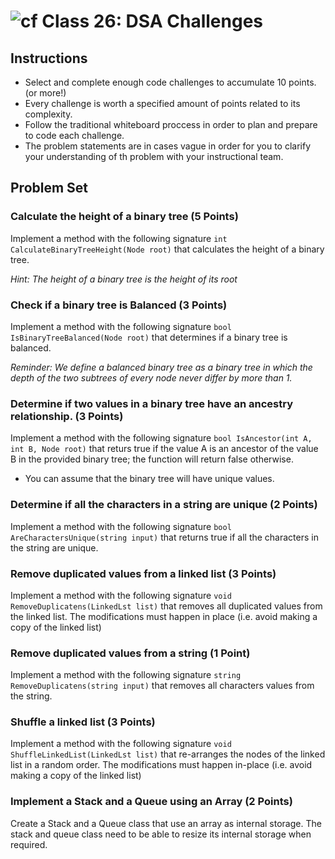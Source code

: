 ![cf](http://i.imgur.com/7v5ASc8.png) Class 26: DSA Challenges
=====================================

## Instructions

- Select and complete enough code challenges to accumulate 10 points. (or more!)
- Every challenge is worth a specified amount of points related to its complexity.
- Follow the traditional whiteboard proccess in order to plan and prepare to code each challenge.
- The problem statements are in cases vague in order for you to clarify your understanding of th problem with your instructional team.

## Problem Set

### Calculate the height of a binary tree (5 Points)
Implement a method with the following signature `int CalculateBinaryTreeHeight(Node root)` that calculates the height
of a binary tree.

_Hint: The height of a binary tree is the height of its root_

### Check if a binary tree is Balanced (3 Points)
Implement a method with the following signature `bool IsBinaryTreeBalanced(Node root)` that determines if a binary tree is balanced.

_Reminder: We define a balanced binary tree as a binary tree in which the depth of the two subtrees of every node never differ by more than 1._

### Determine if two values in a binary tree have an ancestry relationship. (3 Points)
Implement a method with the following signature `bool IsAncestor(int A, int B, Node root)` that returs true if the value A is an ancestor of the value B in the provided binary tree; the function will return false otherwise.

- You can assume that the binary tree will have unique values.

### Determine if all the characters in a string are unique (2 Points)
Implement a method with the following signature `bool AreCharactersUnique(string input)` that returns true if all the characters in the string are unique.

### Remove duplicated values from a linked list (3 Points)
Implement a method with the following signature `void RemoveDuplicatens(LinkedLst list)` that removes all duplicated values from the linked list. The modifications must happen in place (i.e. avoid making a copy of the linked list)

### Remove duplicated values from a string (1 Point)
Implement a method with the following signature `string RemoveDuplicatens(string input)` that removes all characters values from the string.

### Shuffle a linked list (3 Points)
Implement a method with the following signature `void ShuffleLinkedList(LinkedLst list)` that re-arranges the nodes of the linked list in a random order. The modifications must happen in-place (i.e. avoid making a copy of the linked list)

### Implement a Stack and a Queue using an Array (2 Points)
Create a Stack and a Queue class that use an array as internal storage. The stack and queue class need to be able to resize its internal storage when required.





